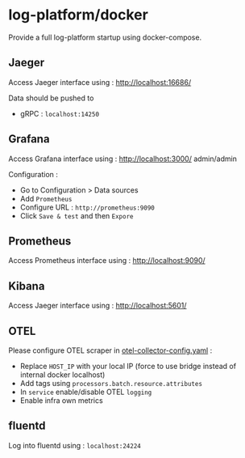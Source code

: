 # log-platform/docker

Provide a full log-platform startup using docker-compose.

## Jaeger

Access Jaeger interface using : [http://localhost:16686/](http://localhost:16686/)

Data should be pushed to 

* gRPC : `localhost:14250`

## Grafana

Access Grafana interface using : [http://localhost:3000/](http://localhost:3000/) admin/admin

Configuration :

* Go to Configuration > Data sources
* Add `Prometheus`
* Configure URL : `http://prometheus:9090`
* Click `Save & test` and then `Expore`

## Prometheus

Access Prometheus interface using : [http://localhost:9090/](http://localhost:9090/)

## Kibana

Access Jaeger interface using : [http://localhost:5601/](http://localhost:5601/)

## OTEL

Please configure OTEL scraper in [otel-collector-config.yaml](otel/otel-collector-config.yaml) :

* Replace `HOST_IP` with your local IP (force to use bridge instead of internal docker localhost)
* Add tags using `processors.batch.resource.attributes`
* In `service` enable/disable OTEL `logging`
* Enable infra own metrics

## fluentd

Log into fluentd using : ```localhost:24224```
